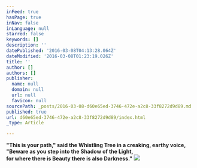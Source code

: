 ```yaml
---
inFeed: true
hasPage: true
inNav: false
inLanguage: null
starred: false
keywords: []
description: ''
datePublished: '2016-03-08T04:13:28.064Z'
dateModified: '2016-03-08T01:23:19.026Z'
title: ''
author: []
authors: []
publisher:
  name: null
  domain: null
  url: null
  favicon: null
sourcePath: _posts/2016-03-08-d60e65ed-3746-472e-a2c8-33f8272d9d89.md
published: true
url: d60e65ed-3746-472e-a2c8-33f8272d9d89/index.html
_type: Article

---
```

**"This is your path," said the Whistling Tree in a creaking, earthy voice, "Beware as you step into the Shadow of the Light,   
for where there is Beauty there is also Darkness."**
![](https://the-grid-user-content.s3-us-west-2.amazonaws.com/5f03ffb6-a5e2-469e-bcd8-530087fa5058.jpg)